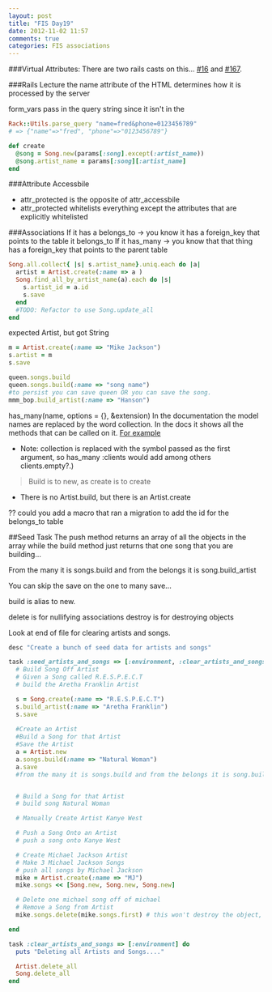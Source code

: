 ```yaml
---
layout: post
title: "FIS Day19"
date: 2012-11-02 11:57
comments: true
categories: FIS associations
---
```

###Virtual Attributes:
There are two rails casts on this... [#16](http://railscasts.com/episodes/16-virtual-attributes-revised) and [#167](http://railscasts.com/episodes/167-more-on-virtual-attributes).

###Rails Lecture
the name attribute of the HTML determines how it is processed by the server

form_vars pass in the query string since it isn't in the 

```ruby [Rack Does the Parsing](http://guides.rubyonrails.org/form_helpers.html#understanding-parameter-naming-conventions)
Rack::Utils.parse_query "name=fred&phone=0123456789"
# => {"name"=>"fred", "phone"=>"0123456789"}
```

```ruby This is NOT mass assignment
def create
  @song = Song.new(params[:song].except(:artist_name))
  @song.artist_name = params[:song][:artist_name] 
end
```

###Attribute Accessbile
  - attr_protected is the opposite of attr_accessbile
  - attr_protected whitelists everything except the attributes that are explicitly whitelisted

###Associations
If it has a belongs_to -> you know it has a foreign_key that points to the table it belongs_to
If it has_many -> you know that that thing has a foreign_key that points to the parent table

```ruby
Song.all.collect{ |s| s.artist_name}.uniq.each do |a|
  artist = Artist.create(:name => a )
  Song.find_all_by_artist_name(a).each do |s|
    s.artist_id = a.id
    s.save
  end
  #TODO: Refactor to use Song.update_all
end
```

expected Artist, but got String

```ruby Assigning the artist to a song
m = Artist.create(:name => "Mike Jackson")
s.artist = m
s.save
```

```ruby Use Build Not New
queen.songs.build
queen.songs.build(:name => "song name")
#to persist you can save queen OR you can save the song.
mmm_bop.build_artist(:name => "Hanson")
```

has_many(name, options = {}, &extension)
In the documentation the model names are replaced by the word collection. In the docs it shows all the methods that can be called on it. [For example](http://apidock.com/rails/ActiveRecord/Associations/ClassMethods/has_many)
  
  - Note: collection is replaced with the symbol passed as the first argument, so has_many :clients would add among others clients.empty?.)

>Build is to new, as create is to create

  - There is no Artist.build, but there is an Artist.create

?? could you add a macro that ran a migration to add the id for the belongs_to table 

##Seed Task
The push method returns an array of all the objects in the array while the build method just returns that one song that you are building...

From the many it is songs.build and from the belongs it is song.build_artist

You can skip the save on the one to many save...

build is alias to new.

delete is for nullifying associations
destroy is for destroying objects

Look at end of file for clearing artists and songs.

```ruby Seed Task
desc "Create a bunch of seed data for artists and songs"

task :seed_artists_and_songs => [:environment, :clear_artists_and_songs] do
  # Build Song Off Artist
  # Given a Song called R.E.S.P.E.C.T
  # build the Aretha Franklin Artist

  s = Song.create(:name => "R.E.S.P.E.C.T")
  s.build_artist(:name => "Aretha Franklin")
  s.save
  
  #Create an Artist
  #Build a Song for that Artist
  #Save the Artist
  a = Artist.new
  a.songs.build(:name => "Natural Woman")
  a.save
  #from the many it is songs.build and from the belongs it is song.build_artist


  # Build a Song for that Artist
  # build song Natural Woman

  # Manually Create Artist Kanye West

  # Push a Song Onto an Artist
  # push a song onto Kanye West

  # Create Michael Jackson Artist
  # Make 3 Michael Jackson Songs
  # push all songs by Michael Jackson
  mike = Artist.create(:name => "MJ")
  mike.songs << [Song.new, Song.new, Song.new]

  # Delete one michael song off of michael
  # Remove a Song from Artist
  mike.songs.delete(mike.songs.first) # this won't destroy the object, it will delete the association

end

task :clear_artists_and_songs => [:environment] do
  puts "Deleting all Artists and Songs...."

  Artist.delete_all
  Song.delete_all
end
```